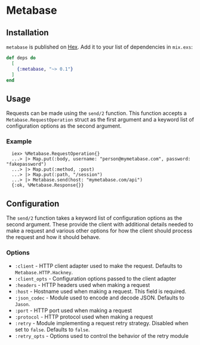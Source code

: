 # Metabase

## Installation

`metabase` is published on [Hex](https://hex.pm/packages/metabase). Add it to
your list of dependencies in `mix.exs`:

```elixir
def deps do
  [
    {:metabase, "~> 0.1"}
  ]
end
```

## Usage

Requests can be made using the `send/2` function. This function accepts a
`Metabase.RequestOperation` struct as the first argument and a keyword list of
configuration options as the second argument.

### Example

      iex> %Metabase.RequestOperation{}
      ...> |> Map.put(:body, username: "person@mymetabase.com", password: "fakepassword")
      ...> |> Map.put(:method, :post)
      ...> |> Map.put(:path, "/session")
      ...> |> Metabase.send(host: "mymetabase.com/api")
      {:ok, %Metabase.Response{}}

## Configuration

The `send/2` function takes a keyword list of configuration options as the
second argument. These provide the client with additional details needed to
make a request and various other options for how the client should process the
request and how it should behave.

### Options

- `:client` - HTTP client adapter used to make the request. Defaults to
  `Metabase.HTTP.Hackney`.
- `:client_opts` - Configuration options passed to the client adapter
- `:headers` - HTTP headers used when making a request
- `:host` - Hostname used when making a request. This field is required.
- `:json_codec` - Module used to encode and decode JSON. Defaults to `Jason`.
- `:port` - HTTP port used when making a request
- `:protocol` - HTTP protocol used when making a request
- `:retry` - Module implementing a request retry strategy. Disabled when set
  to `false`. Defaults to `false`.
- `:retry_opts` - Options used to control the behavior of the retry module

